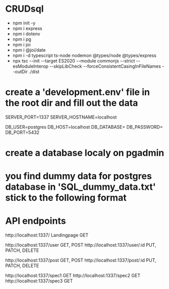 # CRUDsql
- npm init -y
- npm i express
- npm i dotenv
- npm i pg
- npm i joi
- npm i @joi/date
- npm i -d typescript ts-node nodemon @types/node @types/express
- npx tsc --init --target ES2020 --module commonjs --strict --esModuleInterop --skipLibCheck --forceConsistentCasingInFileNames --outDir ./dist

# create a 'development.env' file in the root dir and fill out the data
SERVER_PORT=1337
SERVER_HOSTNAME=localhost

DB_USER=postgres
DB_HOST=localhost
DB_DATABASE=
DB_PASSWORD=
DB_PORT=5432

# create a database localy on pgadmin
# you find dummy data for postgres database in 'SQL_dummy_data.txt' stick to the following format

# API endpoints
http://localhost:1337/				Landingpage GET

http://localhost:1337/user			GET, POST
http://localhost:1337/user/:id	    PUT, PATCH, DELETE

http://localhost:1337/post			GET, POST
http://localhost:1337/post/:id		PUT, PATCH, DELETE

http://localhost:1337/spec1			GET
http://localhost:1337/spec2			GET
http://localhost:1337/spec3			GET